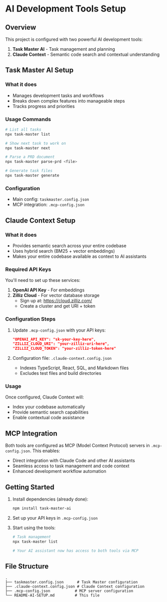 # AI Development Tools Setup

## Overview
This project is configured with two powerful AI development tools:

1. **Task Master AI** - Task management and planning
2. **Claude Context** - Semantic code search and contextual understanding

## Task Master AI Setup

### What it does
- Manages development tasks and workflows
- Breaks down complex features into manageable steps
- Tracks progress and priorities

### Usage Commands
```bash
# List all tasks
npx task-master list

# Show next task to work on
npx task-master next

# Parse a PRD document
npx task-master parse-prd <file>

# Generate task files
npx task-master generate
```

### Configuration
- Main config: `taskmaster.config.json`
- MCP integration: `.mcp-config.json`

## Claude Context Setup

### What it does
- Provides semantic search across your entire codebase
- Uses hybrid search (BM25 + vector embeddings)
- Makes your entire codebase available as context to AI assistants

### Required API Keys
You'll need to set up these services:

1. **OpenAI API Key** - For embeddings
2. **Zilliz Cloud** - For vector database storage
   - Sign up at: https://cloud.zilliz.com/
   - Create a cluster and get URI + token

### Configuration Steps
1. Update `.mcp-config.json` with your API keys:
   ```json
   "OPENAI_API_KEY": "sk-your-key-here",
   "ZILLIZ_CLOUD_URI": "your-zilliz-uri-here",
   "ZILLIZ_CLOUD_TOKEN": "your-zilliz-token-here"
   ```

2. Configuration file: `.claude-context.config.json`
   - Indexes TypeScript, React, SQL, and Markdown files
   - Excludes test files and build directories

### Usage
Once configured, Claude Context will:
- Index your codebase automatically
- Provide semantic search capabilities
- Enable contextual code assistance

## MCP Integration

Both tools are configured as MCP (Model Context Protocol) servers in `.mcp-config.json`. This enables:
- Direct integration with Claude Code and other AI assistants
- Seamless access to task management and code context
- Enhanced development workflow automation

## Getting Started

1. Install dependencies (already done):
   ```bash
   npm install task-master-ai
   ```

2. Set up your API keys in `.mcp-config.json`

3. Start using the tools:
   ```bash
   # Task management
   npx task-master list
   
   # Your AI assistant now has access to both tools via MCP
   ```

## File Structure
```
.
├── taskmaster.config.json      # Task Master configuration
├── .claude-context.config.json # Claude Context configuration
├── .mcp-config.json           # MCP server configuration
└── README-AI-SETUP.md         # This file
```
